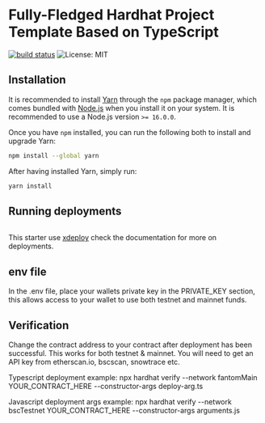 # Fully-Fledged Hardhat Project Template Based on TypeScript

[![build status](https://github.com/pcaversaccio/hardhat-project-template-ts/actions/workflows/test-contracts.yml/badge.svg)](https://github.com/pcaversaccio/hardhat-project-template-ts/actions)
![License: MIT](https://img.shields.io/badge/License-MIT-blue.svg)

## Installation

It is recommended to install [Yarn](https://classic.yarnpkg.com) through the `npm` package manager, which comes bundled with [Node.js](https://nodejs.org) when you install it on your system. It is recommended to use a Node.js version `>= 16.0.0`.

Once you have `npm` installed, you can run the following both to install and upgrade Yarn:

```bash
npm install --global yarn
```

After having installed Yarn, simply run:

```bash
yarn install
```

## Running deployments 

```npx hardhat xdeploy
```

This starter use [xdeploy](https://github.com/pcaversaccio/xdeployer) check the documentation for more on deployments.

## env file 

In the .env file, place your wallets private key in the PRIVATE_KEY section, this allows access to your wallet to use both testnet and mainnet funds.

## Verification

Change the contract address to your contract after deployment has been successful. This works for both testnet & mainnet. You will need to get an API key from etherscan.io, bscscan, snowtrace etc. 

Typescript deployment example:
npx hardhat verify --network fantomMain YOUR_CONTRACT_HERE --constructor-args deploy-arg.ts 

Javascript deployment args example:
npx hardhat verify --network bscTestnet YOUR_CONTRACT_HERE --constructor-args arguments.js 
